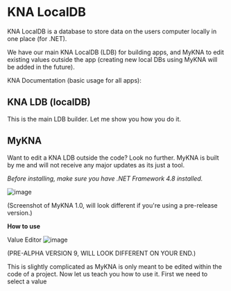 # KNA LocalDB
KNA LocalDB is a database to store data on the users computer locally in one place (for .NET). 

We have our main KNA LocalDB (LDB) for building apps, and MyKNA to edit existing values outside the app (creating new local DBs using MyKNA will be added in the future).

KNA Documentation (basic usage for all apps):

## KNA LDB (localDB)
This is the main LDB builder. Let me show you how you do it.

## MyKNA
Want to edit a KNA LDB outside the code? Look no further. MyKNA is built by me and will not receive any major updates as its just a tool.

*Before installing, make sure you have .NET Framework 4.8 installed.*

![image](https://github.com/user-attachments/assets/8b35e580-f1a3-4e0a-a790-fa6a5d3dfda7)

(Screenshot of MyKNA 1.0, will look different if you're using a pre-release version.)

**How to use**

Value Editor
![image](https://github.com/user-attachments/assets/a398ded8-810f-402c-8cbf-a525df9335cb)

(PRE-ALPHA VERSION 9, WILL LOOK DIFFERENT ON YOUR END.)

This is slightly complicated as MyKNA is only meant to be edited within the code of a project. Now let us teach you how to use it.
First we need to select a value
